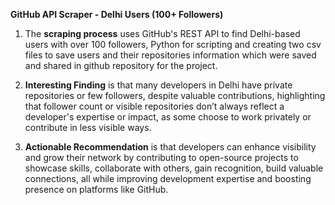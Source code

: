 **GitHub API Scraper - Delhi Users (100+ Followers)**

1) The **scraping process** uses GitHub's REST API to find Delhi-based users with over 100 followers, Python for scripting and creating two csv files to save users and their repositories information which were saved and shared in github repository for the project.
   
2) **Interesting Finding** is that many developers in Delhi have private repositories or few followers, despite valuable contributions, highlighting that follower count or visible repositories don’t always reflect a developer's expertise or impact, as some choose to work privately or contribute in less visible ways.
   
3) **Actionable Recommendation** is that developers can enhance visibility and grow their network by contributing to open-source projects to showcase skills, collaborate with others, gain recognition,  build valuable connections, all while improving development expertise and boosting presence on platforms like GitHub.








